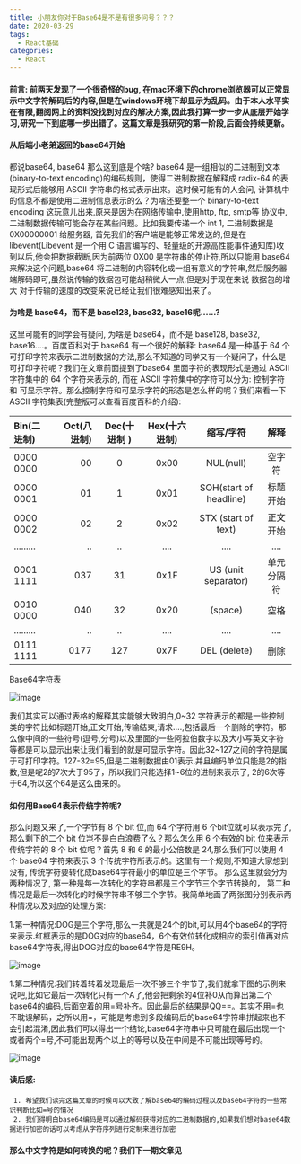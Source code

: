 ```yaml
---
title: 小朋友你对于Base64是不是有很多问号？？？
date: 2020-03-29
tags:
  - React基础
categories:
  - React
---
```


#### 前言: 前两天发现了一个很奇怪的bug, 在mac环境下的chrome浏览器可以正常显示中文字符解码后的内容,但是在windows环境下却显示为乱码。由于本人水平实在有限,翻阅网上的资料没找到对应的解决方案,因此我打算一步一步从底层开始学习,研究一下到底哪一步出错了。这篇文章是我研究的第一阶段,后面会持续更新。



#### 从后端小老弟返回的base64开始

 都说base64, base64 那么这到底是个啥? base64 是一组相似的二进制到文本(binary-to-text encoding)的编码规则，使得二进制数据在解释成 radix-64 的表现形式后能够用 ASCII 字符串的格式表示出来。这时候可能有的人会问, 计算机中的信息不都是使用二进制信息表示的么？为啥还要整一个 binary-to-text encoding 这玩意儿出来,原来是因为在网络传输中,使用http, ftp, smtp等 协议中, 二进制数据传输可能会存在某些问题。比如我要传递一个 int 1, 二进制数据是 0X00000001 给服务器, 首先我们的客户端是能够正常发送的,但是在 libevent(Libevent 是一个用 C 语言编写的、轻量级的开源高性能事件通知库)收到以后,他会把数据截断,因为前两位 0X00 是字符串的停止符,所以只能用 base64 来解决这个问题,base64 将二进制的内容转化成一组有意义的字符串,然后服务器端解码即可,虽然说传输的数据包可能胡稍微大一点,但是对于现在来说 数据包的增大 对于传输的速度的改变来说已经让我们很难感知出来了。
 
#### 为啥是 base64，而不是 base128, base32, base16呢......?
 
 这里可能有的同学会有疑问, 为啥是 base64，而不是 base128, base32, base16....。百度百科对于 base64 有一个很好的解释: base64 是一种基于 64 个可打印字符来表示二进制数据的方法,那么不知道的同学又有一个疑问了，什么是可打印字符呢？我们在文章前面提到了base64 里面字符的表现形式是通过 ASCII 字符集中的 64 个字符来表示的, 而在 ASCII 字符集中的字符可以分为: 控制字符 和 可显示字符。那么控制字符和可显示字符的形态是怎么样的呢？我们来看一下 ASCII 字符集表(完整版可以查看百度百科的介绍):

| Bin(二进制) | Oct(八进制) | Dec(十进制 ) | Hex(十六进制) |       缩写/字符        |    解释    |
| :---------- | ----------: | :----------: | :-----------: | :--------------------: | :--------: |
| 0000 0000   |          00 |      0       |     0x00      |       NUL(null)        |   空字符   |
| 0000 0001   |          01 |      1       |     0x01      | SOH(start of headline) |  标题开始  |
| 0000 0002   |          02 |      2       |     0x02      |  STX (start of text)   |  正文开始  |
| .........   |          .. |      ..      |     ....      |          ....          |    ....    |
| 0001 1111   |         037 |      31      |     0x1F      |  US (unit separator)   | 单元分隔符 |
| 0010 0000   |         040 |      32      |     0x20      |        (space)         |    空格    |
| .........   |          .. |      ..      |     ....      |          ....          |    ....    |
| 0111 1111   |        0177 |     127      |     0x7F      |      DEL (delete)      |    删除    |

Base64字符表

![image](./img/ASCII.png)


我们其实可以通过表格的解释其实能够大致明白,0~32 字符表示的都是一些控制类的字符比如标题开始,正文开始,传输结束,请求....,包括最后一个删除的字符。那么像中间的一些符号(逗号,分号)以及里面的一些阿拉伯数字以及大小写英文字符等都是可以显示出来让我们看到的就是可显示字符。因此32~127之间的字符是属于可打印字符。127-32=95,但是二进制数据由01表示,并且编码单位只能是2的指数,但是呢2的7次大于95了，所以我们只能选择1~6位的进制来表示了, 2的6次等于64,所以这个64是这么由来的。


#### 如何用Base64表示传统字符呢?

那么问题又来了,一个字节有 8 个 bit 位,而 64 个字符用 6 个bit位就可以表示完了,那么剩下的二个 bit 位岂不是白白浪费了么？那么怎么用 6 个有效的 bit 位来表示传统字符的 8 个 bit 位呢？首先 8 和 6 的最小公倍数是 24,那么我们可以使用 4 个 base64 字符来表示 3 个传统字符所表示的。这里有一个规则,不知道大家想到没有, 传统字符要转化成base64字符最小的单位是三个字节。 那么这里就会分为两种情况了, 第一种是每一次转化的字符串都是三个字节三个字节转换的， 第二种情况是最后一次转化的时候字符串不够三个字节。我简单地画了两张图分别表示两种情况以及对应的处理方案:

1.第一种情况:DOG是三个字符,那么一共就是24个的bit,可以用4个base64的字符来表示.红框表示的是DOG对应的base64，6个有效位转化成相应的索引值再对应 base64字符表,得出DOG对应的base64字符是RE9H。

![image](./img/pic1.png)

1.第二种情况:我们转着转着发现最后一次不够三个字节了,我们就拿下图的示例来说吧,比如它最后一次转化只有一个A了,他会把剩余的4位补0从而算出第二个base64的编码,后面空着的用=号补齐。因此最后的结果是QQ==。其实不用=也不耽误解码，之所以用=，可能是考虑到多段编码后的base64字符串拼起来也不会引起混淆,因此我们可以得出一个结论,base64字符串中只可能在最后出现一个或者两个=号,不可能出现两个以上的等号以及在中间是不可能出现等号的。

![image](./img/pic2.png)



#### 读后感:
     1. 希望我们读完这篇文章的时候可以大致了解base64的编码过程以及base64字符的一些常识判断比如=号的情况
     2. 我们得明白base64编码是可以通过解码获得对应的二进制数据的,如果我们想对base64数据进行加密的话可以考虑从字符序列进行定制来进行加密

#### 那么中文字符是如何转换的呢？我们下一期文章见